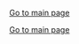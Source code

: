 <a href="https://milansanghani88.github.io/datatablesnet/datatablesnet.html">Go to main page</a>

<a href="https://milansanghani88.github.io/datatablesnet/extension.html">Go to main page</a>

